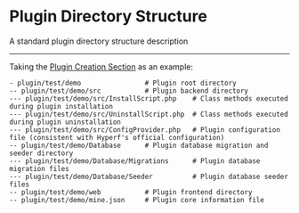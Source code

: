 # Plugin Directory Structure  

A standard plugin directory structure description  

---  

Taking the [Plugin Creation Section](./create.md) as an example:  

```shell
- plugin/test/demo                # Plugin root directory  
-- plugin/test/demo/src           # Plugin backend directory  
--- plugin/test/demo/src/InstallScript.php    # Class methods executed during plugin installation  
--- plugin/test/demo/src/UninstallScript.php  # Class methods executed during plugin uninstallation  
--- plugin/test/demo/src/ConfigProvider.php   # Plugin configuration file (consistent with Hyperf's official configuration)  
-- plugin/test/demo/Database      # Plugin database migration and seeder directory  
--- plugin/test/demo/Database/Migrations      # Plugin database migration files  
--- plugin/test/demo/Database/Seeder          # Plugin database seeder files  
-- plugin/test/demo/web           # Plugin frontend directory  
-- plugin/test/demo/mine.json     # Plugin core information file  
```